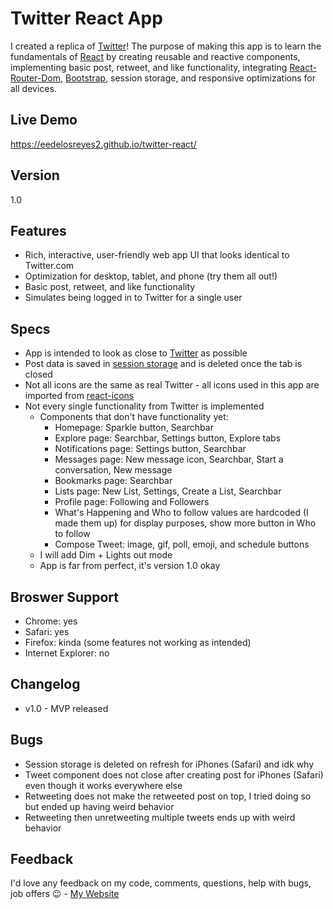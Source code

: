 # Twitter React App

I created a replica of [Twitter](https://twitter.com/)! The purpose of making this app is to learn the fundamentals of [React](https://reactjs.org/) by creating reusable and reactive components, implementing basic post, retweet, and like functionality, integrating [React-Router-Dom](https://www.npmjs.com/package/react-router-dom), [Bootstrap](https://www.npmjs.com/package/react-router-dom), session storage, and responsive optimizations for all devices.

## Live Demo

https://eedelosreyes2.github.io/twitter-react/

## Version

1.0

## Features
- Rich, interactive, user-friendly web app UI that looks identical to Twitter.com
- Optimization for desktop, tablet, and phone (try them all out!)
- Basic post, retweet, and like functionality
- Simulates being logged in to Twitter for a single user

## Specs

-   App is intended to look as close to [Twitter](https://twitter.com/) as possible
-   Post data is saved in [session storage](https://developer.mozilla.org/en-US/docs/Web/API/Window/sessionStorage) and is deleted once the tab is closed
-   Not all icons are the same as real Twitter - all icons used in this app are imported from [react-icons](https://react-icons.github.io/react-icons/)
-   Not every single functionality from Twitter is implemented
    -   Components that don't have functionality yet:
        -   Homepage: Sparkle button, Searchbar
        -   Explore page: Searchbar, Settings button, Explore tabs
        -   Notifications page: Settings button, Searchbar
        -   Messages page: New message icon, Searchbar, Start a conversation, New message
        -   Bookmarks page: Searchbar
        -   Lists page: New List, Settings, Create a List, Searchbar
        -   Profile page: Following and Followers
        -   What's Happening and Who to follow values are hardcoded (I made them up) for display purposes, show more button in Who to follow
        -   Compose Tweet: image, gif, poll, emoji, and schedule buttons
    -   I will add Dim + Lights out mode
    -   App is far from perfect, it's version 1.0 okay

## Broswer Support
- Chrome: yes
- Safari: yes
- Firefox: kinda (some features not working as intended)
- Internet Explorer: no

## Changelog

-   v1.0 - MVP released

## Bugs

- Session storage is deleted on refresh for iPhones (Safari) and idk why
- Tweet component does not close after creating post for iPhones (Safari) even though it works everywhere else
- Retweeting does not make the retweeted post on top, I tried doing so but ended up having weird behavior
- Retweeting then unretweeting multiple tweets ends up with weird behavior

## Feedback

I'd love any feedback on my code, comments, questions, help with bugs, job offers 😉 - [My Website](https://eedelosreyes2.github.io)
